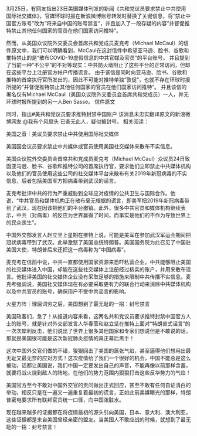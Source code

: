 3月25日，有网友指出23日美国媒体刊发的新闻《共和党议员要求禁止中共使用国际社交媒体》，官媒环球时报在新浪微博账号转发时替换了关键信息，将“禁止中国官方账号”改为“将来自中国的账号禁言”，并且加入了一段存疑的内容“并督促推特禁止其他任何国家的官员在他们国家访问推特”。 

然而，从美国众议院外交委员会首席共和党成员麦克考（Michael McCaul）的信件原文中，我们可以明确看到，McCaul在这封信件中希望亚马逊、脸书、谷歌和推特禁止的是“散布COVID-19虚假信息的中共官媒及官员”的平台账号。 并且提到了当前一种“不公平”的不对等现实：中共防火墙阻止了这些平台的正常访问，但却在这些平台上注册官方帐户传播谎言。  由于该信是同时向亚马逊、脸书、谷歌和推特的首席执行官所发出的，因此不可能对推特单独“敦促”，也就不存在环球时报所提的“并督促推特禁止其他任何国家的官员在他们国家访问推特”。  并且该信的署名仅有Michael McCaul（美国众议院外交委员会首席共和党成员）一人，并无环球时报所提到的另一人Ben Sasse。 信件原文

同时，指出#美共和党议员要求推特封禁中国账户 该消息未忠实翻译原文的新浪微博网友 @我有个风扇头 已查无此人，疑似被封号。 相关阅读：

美国之音｜美议员要求禁止中共使用国际社交媒体

美国国会议员要求禁止中共媒体或官员使用美国社交媒体来散布不实信息。

美国众议院外交委员会首席共和党成员麦克考（Michael McCaul）众议员24日致函亚马逊、脸书、谷歌和推特公司的首席执行官，要求他们立即禁止中共媒体机构以及他们的官员使用这些公司的社交媒体平台来散布有关2019年新冠病毒的不实信息，后者包括美国军方把病毒带到武汉的谣言。

麦克考批评中共的行为严重威胁到全球应对疫情的公共卫生与国际合作。他说，“中共官员和媒体机构正在散布毫无根据的谎言，即美军把2019年新冠病毒带到了武汉，现在因该把他们的平台撤销。此外，很多中共官员和媒体机构继续表示，中共（对病毒）的反应为世界赢得了时间，而事实是他们的不作为导致世界上的民众丧生”。

中国外交部发言人赵立坚上星期在推特上说，可能是美军在参加武汉军运会期间把冠状病毒带到了武汉。此举激怒了美国总统特朗普。美国国务院为此召见了中国驻美国大使，特朗普后来还把这一病毒称为“中国病毒”。

麦克考在信函中说，中共一直都使用国家资源来恐吓私营企业。中共能够阻止美国的社交媒体进入中国，却能在这些社交媒体上注册经过核实的账户，并用来散布谣言。他批评美国的社交媒体企业没有采取足够的措施来限制中共传播不实信息。麦克考强调说，美国社交媒体现在有必要采取更有力的联合行动来消除中共媒体机构以及中共官员的账号，确保用户不受中共谣言的影响。

火星方阵｜理屈词穷之后，美国想到了最无耻的一招：封号禁言

美国政客们，急了！从报道内容来看，这两名共和党议员要求推特封禁中国官方人士的账号，就是针对外交部发言人华春莹和赵立坚在推特上面对“特朗普式谣言”的一次次犀利反击，他们说出了世界上很多其他国家和专家们想说但是不敢说的话，那就是美国很可能是这次新冠肺炎疫情的真正幕后黑手！

这次中国外交官们做的不错，狠狠回击了美国的嚣张气焰，甚至逼得他们想用出最无耻又最无奈的应对方式！这次疫情给了我们一个很好的机会，中国不能总是这么被动，话都让美国说，我们中国一定要发出自己的声音，不能再像以前那样含蓄，就要将战火烧到敌人的阵地，在他们的势力范围内狠狠打击这些反华势力的气焰！

美国官方至今不敢对中国外交官的责问做出正式回应，甚至不敢有任何自证清白的举动，相反只是在一遍又一遍重复着最初的谎言，正如此前美媒曝光的那样，特朗普密电要求所有联邦官员统一口径，向中国泼脏水。

现在越来越多的证据都在将疫情最初的源头引向美国，日本、意大利、澳大利亚，这些证据都是来自美国曾经亲密的盟友。当美国人不敢应战的时候，就想到了最无耻的一招：封号禁言！ 



